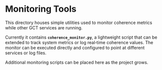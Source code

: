 # Monitoring Tools

This directory houses simple utilities used to monitor coherence metrics while other GCT services are running.

Currently it contains **`coherence_monitor.py`**, a lightweight script that can be extended to track system metrics or log real‐time coherence values. The monitor can be executed directly and configured to point at different services or log files.

Additional monitoring scripts can be placed here as the project grows.
